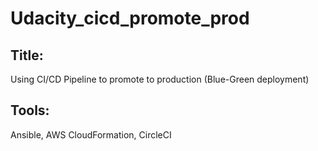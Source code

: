 # Udacity_cicd_promote_prod

## Title:
Using CI/CD Pipeline to promote to production (Blue-Green deployment)

## Tools:
Ansible, AWS CloudFormation, CircleCI 
